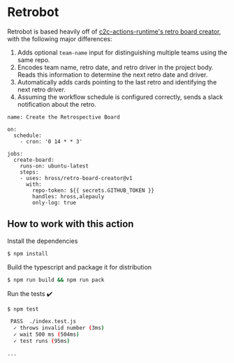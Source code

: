 # Retrobot

Retrobot is based heavily off of [c2c-actions-runtime's retro board creator](https://github.com/hross/retro-board-creator), with the following major differences:

1. Adds optional `team-name` input for distinguishing multiple teams using the same repo.
2. Encodes team name, retro date, and retro driver in the project body. Reads this information to determine the next retro date and driver.
3. Automatically adds cards pointing to the last retro and identifying the next retro driver.
4. Assuming the workflow schedule is configured correctly, sends a slack notification about the retro.

```
name: Create the Retrospective Board

on:
  schedule:
    - cron: '0 14 * * 3'

jobs:
  create-board:
    runs-on: ubuntu-latest
    steps:
    - uses: hross/retro-board-creator@v1
      with: 
        repo-token: ${{ secrets.GITHUB_TOKEN }}
        handles: hross,alepauly
        only-log: true
```

## How to work with this action

Install the dependencies  
```bash
$ npm install
```

Build the typescript and package it for distribution
```bash
$ npm run build && npm run pack
```

Run the tests :heavy_check_mark:  
```bash
$ npm test

 PASS  ./index.test.js
  ✓ throws invalid number (3ms)
  ✓ wait 500 ms (504ms)
  ✓ test runs (95ms)

...
```
